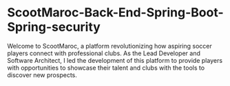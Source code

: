 # ScootMaroc-Back-End-Spring-Boot-Spring-security
Welcome to ScootMaroc, a platform revolutionizing how aspiring soccer players connect with professional clubs. As the Lead Developer and Software Architect, I led the development of this platform to provide players with opportunities to showcase their talent and clubs with the tools to discover new prospects.
